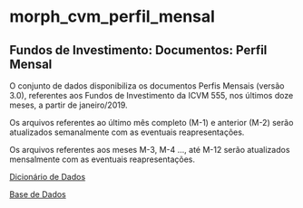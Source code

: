 # morph_cvm_perfil_mensal

## Fundos de Investimento: Documentos: Perfil Mensal

O conjunto de dados disponibiliza os documentos Perfis Mensais (versão 3.0), referentes aos Fundos de Investimento da ICVM 555, nos últimos doze meses, a partir de janeiro/2019.

Os arquivos referentes ao último mês completo (M-1) e anterior (M-2) serão atualizados semanalmente com as eventuais reapresentações.

Os arquivos referentes aos meses M-3, M-4 ..., até M-12 serão atualizados mensalmente com as eventuais reapresentações.


[Dicionário de Dados](http://dados.cvm.gov.br/dados/FI/DOC/PERFIL_MENSAL/META/meta_perfil_mensal_fi.txt)

[Base de Dados](http://dados.cvm.gov.br/dados/FI/DOC/PERFIL_MENSAL/DADOS/)